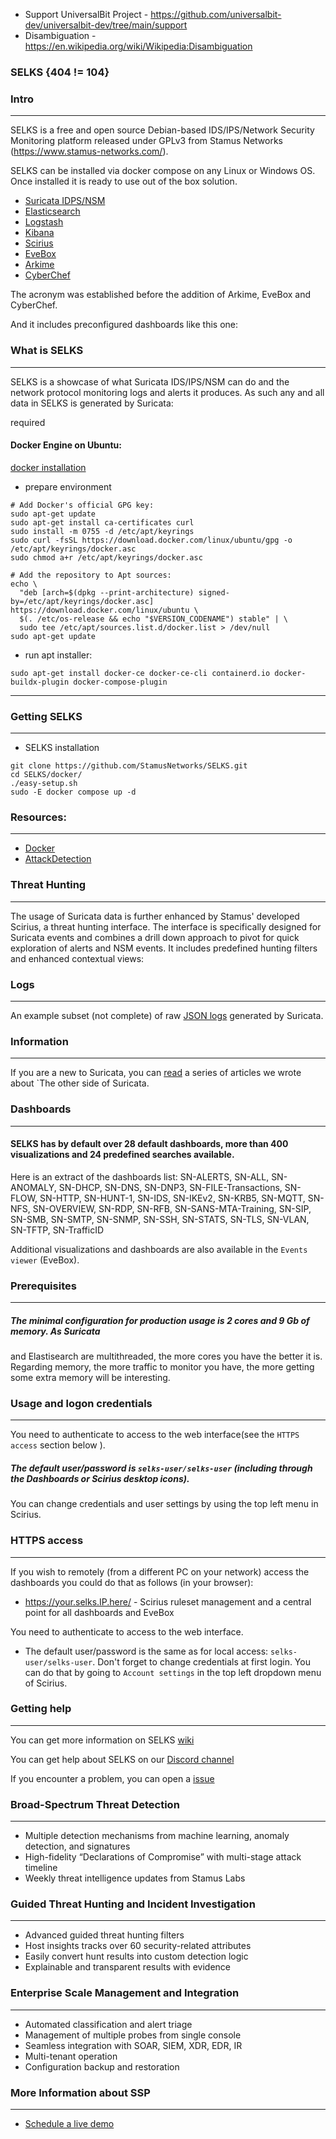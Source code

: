 - Support UniversalBit Project - https://github.com/universalbit-dev/universalbit-dev/tree/main/support
- Disambiguation - https://en.wikipedia.org/wiki/Wikipedia:Disambiguation

### SELKS {404 != 104}


### Intro
---
SELKS is a free and open source Debian-based IDS/IPS/Network Security Monitoring platform 
released under GPLv3 from Stamus Networks (https://www.stamus-networks.com/). 

SELKS can be installed via docker compose on any Linux or Windows OS. Once installed it is 
ready to use out of the box solution.

* [Suricata IDPS/NSM](https://suricata.io/)
* [Elasticsearch](https://www.elastic.co/products/elasticsearch)
* [Logstash](https://www.elastic.co/products/logstash)
* [Kibana](https://www.elastic.co/products/kibana)
* [Scirius](https://github.com/StamusNetworks/scirius)
* [EveBox](https://evebox.org/)
* [Arkime](https://arkime.com/)
* [CyberChef](https://github.com/gchq/CyberChef)

The acronym was established before the addition of Arkime, EveBox and CyberChef.  

And it includes preconfigured dashboards like this one:


### What is SELKS
---
SELKS is a showcase of what Suricata IDS/IPS/NSM can do and the network protocol monitoring logs and alerts it produces. As such any and all data in SELKS is generated by Suricata: 

required
#### Docker Engine on Ubuntu:
[docker installation](https://docs.docker.com/engine/install/ubuntu/)

* prepare environment
```
# Add Docker's official GPG key:
sudo apt-get update
sudo apt-get install ca-certificates curl
sudo install -m 0755 -d /etc/apt/keyrings
sudo curl -fsSL https://download.docker.com/linux/ubuntu/gpg -o /etc/apt/keyrings/docker.asc
sudo chmod a+r /etc/apt/keyrings/docker.asc

# Add the repository to Apt sources:
echo \
  "deb [arch=$(dpkg --print-architecture) signed-by=/etc/apt/keyrings/docker.asc] https://download.docker.com/linux/ubuntu \
  $(. /etc/os-release && echo "$VERSION_CODENAME") stable" | \
  sudo tee /etc/apt/sources.list.d/docker.list > /dev/null
sudo apt-get update
```
* run apt installer:
```
sudo apt-get install docker-ce docker-ce-cli containerd.io docker-buildx-plugin docker-compose-plugin
```

---

### Getting SELKS
---
* SELKS installation
```
git clone https://github.com/StamusNetworks/SELKS.git
cd SELKS/docker/
./easy-setup.sh
sudo -E docker compose up -d
```
### Resources:
---
* [Docker](https://github.com/StamusNetworks/SELKS/wiki/Docker)
* [AttackDetection](https://github.com/ptresearch/AttackDetection)


### Threat Hunting
---
The usage of Suricata data is further enhanced by Stamus' developed Scirius, a threat hunting interface. The interface is specifically designed for Suricata events and combines a drill down approach to pivot for quick exploration of alerts and NSM events. It includes predefined hunting filters and enhanced contextual views:


### Logs
---
An example subset (not complete) of raw [JSON logs](https://github.com/StamusNetworks/SELKS/tree/master/doc/example-logs) generated by Suricata. 

### Information
---
If you are a new to Suricata, you can [read](https://www.stamus-networks.com/blog/the-other-side-of-suricata) a series of articles we wrote about `The other side of Suricata.

### Dashboards
---
#### SELKS has by default over 28 default dashboards, more than 400 visualizations and 24 predefined searches available.

Here is an extract of the dashboards list: SN-ALERTS, SN-ALL, SN-ANOMALY, SN-DHCP, SN-DNS, SN-DNP3, SN-FILE-Transactions, SN-FLOW, SN-HTTP, SN-HUNT-1, SN-IDS, SN-IKEv2, SN-KRB5, SN-MQTT, SN-NFS, SN-OVERVIEW, SN-RDP, SN-RFB, SN-SANS-MTA-Training, SN-SIP, SN-SMB, SN-SMTP, SN-SNMP, SN-SSH, SN-STATS, SN-TLS, SN-VLAN, SN-TFTP, SN-TrafficID

Additional visualizations and dashboards are also available in the ``Events viewer`` (EveBox).


### Prerequisites
---
##### The minimal configuration for production usage is 2 cores and 9 Gb of memory. As Suricata
and Elastisearch are multithreaded, the more cores you have the better it is.
Regarding memory, the more traffic to monitor you have, the more getting some extra memory will be interesting.

### Usage and logon credentials
---
You need to authenticate to access to the web interface(see the ``HTTPS access`` section below ). 
##### The default user/password is ``selks-user/selks-user`` (including through the Dashboards or Scirius desktop icons).
You can change credentials and user settings by using the top left menu in Scirius.  


### HTTPS access
---
If you wish to remotely (from a different PC on your network) access the 
dashboards you could do that as follows (in your browser):

* https://your.selks.IP.here/ - Scirius ruleset management and a central point for all dashboards and EveBox

You need to authenticate to access to the web interface. 
* The default user/password is the same as for local access: ``selks-user/selks-user``.
Don't forget to change credentials at first login. You can do that by going to ``Account settings`` in the top left dropdown menu of
Scirius.

### Getting help
---
You can get more information on SELKS [wiki](https://github.com/StamusNetworks/SELKS/wiki)

You can get help about SELKS on our [Discord channel](https://discord.gg/h5mEdCewvn)

If you encounter a problem, you can open a [issue](https://github.com/StamusNetworks/SELKS/issues)

### Broad-Spectrum Threat Detection
---
* Multiple detection mechanisms from machine learning, anomaly detection, and signatures
* High-fidelity “Declarations of Compromise” with multi-stage attack timeline
* Weekly threat intelligence updates from Stamus Labs

### Guided Threat Hunting and Incident Investigation
---
* Advanced guided threat hunting filters
* Host insights tracks over 60 security-related attributes
* Easily convert hunt results into custom detection logic
* Explainable and transparent results with evidence

### Enterprise Scale Management and Integration
---
* Automated classification and alert triage
* Management of multiple probes from single console
* Seamless integration with SOAR, SIEM, XDR, EDR, IR
* Multi-tenant operation
* Configuration backup and restoration 


### More Information about SSP
---
* [Schedule a live demo](https://www.stamus-networks.com/demo) 


